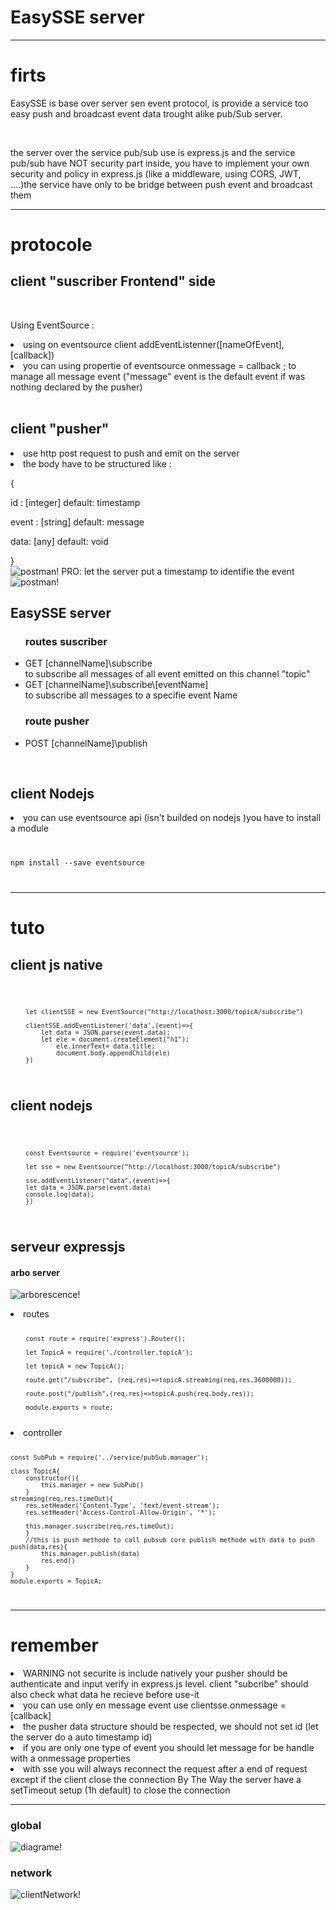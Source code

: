# EasySSE server 

***

# firts

<p>EasySSE is base over server sen event protocol, is provide a service too easy push and broadcast event data trought alike pub/Sub server.</P>
<br>
<p>the server over the service pub/sub use is express.js and the service pub/sub have NOT security part inside, you have to implement your own security and policy in express.js (like a middleware, using CORS, JWT, ....)the service have only to be bridge between push event and broadcast them</P>

***

# protocole

<h2>client "suscriber Frontend" side</h2>
<br>
<p>Using EventSource : 
<li>using on eventsource client addEventListenner([nameOfEvent],[callback])</li>

<li>you can using propertie of eventsource onmessage = callback ; to manage all message event ("message" event is the default event if was nothing declared by the pusher)</li>
<br>
<H2>client "pusher"</h2>
<li>use http post request to push and emit on the server
<li>the body have to be structured like :<br>

{

id : [integer] default: timestamp

event : [string] default: message

data: [any] default: void

}<br>
![postman!](assetsReadMe\sseSendEvent.PNG)
PRO: let the server put a timestamp to identifie the event<br>
![postman!](assetsReadMe\postmanSSE.PNG)

<h2>EasySSE server</h2>

<ul> <h3>routes suscriber</h3>
<li> GET [channelName]\subscribe <br> to subscribe all messages of all event emitted on this channel "topic"
<li> GET [channelName]\subscribe\[eventName] <br> to subscribe all messages to a specifie event Name 
</ul>
<ul><h3>route pusher</h3>
<li> POST [channelName]\publish
</ul><br>

<h2>client Nodejs</h2>
<li> you can use eventsource api (isn't builded on nodejs )you have to install a module
<br> 
<code>

npm install --save eventsource

</code>

***
# tuto

<h2>client js native</h2>

<code>

        let clientSSE = new EventSource("http://localhost:3000/topicA/subscribe")

        clientSSE.addEventListener('data',(event)=>{
            let data = JSON.parse(event.data);
            let ele = document.createElement("h1");
                ele.innerText= data.title;
                document.body.appendChild(ele)
        })
</code>

<h2>client nodejs </h2>

<code>

        const Eventsource = require('eventsource');

        let sse = new Eventsource("http://localhost:3000/topicA/subscribe")

        sse.addEventListener("data",(event)=>{
        let data = JSON.parse(event.data)
        console.log(data);
        })

</code>

<h2>serveur expressjs</H2>

<h4>arbo server</h4>

![arborescence!](assetsReadMe\arboServer.PNG)

<li>routes
<code>

        const route = require('express').Router();

        let TopicA = require('./controller.topicA');

        let topicA = new TopicA();

        route.get("/subscribe", (req,res)=>topicA.streaming(req,res,3600000));

        route.post("/publish",(req,res)=>topicA.push(req.body,res));

        module.exports = route;

</code>

<li>controller
<code>

    const SubPub = require('../service/pubSub.manager');

    class TopicA{
        constructor(){
            this.manager = new SubPub()
        }
    streaming(req,res,timeOut){    
        res.setHeader('Content-Type', 'text/event-stream');
        res.setHeader('Access-Control-Allow-Origin', '*');

        this.manager.suscribe(req,res,timeOut);
        }
        //this is push methode to call pubsub core publish methode with data to push 
    push(data,res){
            this.manager.publish(data)
            res.end()
        }
    }
    module.exports = TopicA;


</code>


***

# remember

<li> WARNING not securite is include natively your pusher should be authenticate and input verify in express.js level. client "subcribe" should also check what data he recieve before use-it
<li> you can use only en message event use clientsse.onmessage = [callback]
<li> the pusher data structure should be respected, we should not set id (let the server do a auto timestamp id)
<li>if you are only one type of event you should let message for be handle with a onmessage properties
<li>with sse you will always reconnect the request after a end of request except if the client close the connection By The Way the server have a setTimeout setup (1h default) to close the connection

***
<H3>global</h3>

![diagrame!](assetsReadMe\Protocol_EasySSE.drawio.png)
<h3>network</h3>

![clientNetwork!](assetsReadMe\clientSubscribe.PNG)

